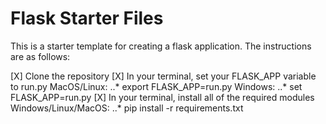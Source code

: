 # Flask Starter Files

This is a starter template for creating a flask application. The instructions are as follows:

[X] Clone the repository
[X] In your terminal, set your FLASK_APP variable to run.py
    MacOS/Linux:
    ..* export FLASK_APP=run.py
    Windows:
    ..* set FLASK_APP=run.py
[X] In your terminal, install all of the required modules
    Windows/Linux/MacOS:
    ..* pip install -r requirements.txt